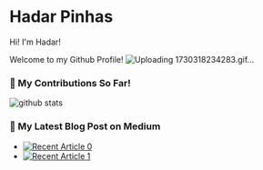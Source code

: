 # Hadar Pinhas

Hi! I'm Hadar!

Welcome to my Github Profile!
![Uploading 1730318234283.gif…]()

### 🌱 My Contributions So Far!
![github stats](https://github-readme-stats.vercel.app/api?username=hadarpinhas&show_icons=true)

### 📝 My Latest Blog Post on Medium
- <a target="_blank" href="https://github-readme-medium-recent-article.vercel.app/medium/@hadarpinhas/0"><img src="https://github-readme-medium-recent-article.vercel.app/medium/@hadarpinhas/0" alt="Recent Article 0"></a>
- <a target="_blank" href="https://github-readme-medium-recent-article.vercel.app/medium/@hadarpinhas/1"><img src="https://github-readme-medium-recent-article.vercel.app/medium/@hadarpinhas/1" alt="Recent Article 1"></a> <br>

<!--
**hadarpinhas/hadarpinhas** is a ✨ _special_ ✨ repository because its `README.md` (this file) appears on your GitHub profile.

Here are some ideas to get you started:

- 🔭 I’m currently working on ...
- 🌱 I’m currently learning ...
- 👯 I’m looking to collaborate on ...
- 🤔 I’m looking for help with ...
- 💬 Ask me about ...
- 📫 How to reach me: ...
- 😄 Pronouns: ...
- ⚡ Fun fact: ...
-->
